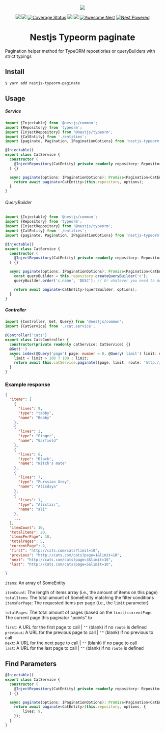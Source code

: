 <p align="center"><img src="https://avatars1.githubusercontent.com/u/43827489?s=400&u=45ac0ac47d40b6d8f277c96bdf00244c10508aef&v=4"/></p>
<p align="center">
  <a href="https://travis-ci.org/nestjsx/nestjs-typeorm-paginate"><img src="https://travis-ci.org/nestjsx/nestjs-typeorm-paginate.svg?branch=master"/></a>
  <a href="https://www.npmjs.com/package/nestjs-typeorm-paginate"><img src="https://img.shields.io/npm/v/nestjs-typeorm-paginate.svg"/></a>
  <a href='https://coveralls.io/github/nestjsx/nestjs-typeorm-paginate?branch=master'><img src='https://coveralls.io/repos/github/nestjsx/nestjs-typeorm-paginate/badge.svg?branch=master' alt='Coverage Status' /></a>
  <img src="https://flat.badgen.net/dependabot/nestjsx/nestjs-config?icon=dependabot" />
  <img src="https://camo.githubusercontent.com/a34cfbf37ba6848362bf2bee0f3915c2e38b1cc1/68747470733a2f2f696d672e736869656c64732e696f2f62616467652f5052732d77656c636f6d652d627269676874677265656e2e7376673f7374796c653d666c61742d737175617265" />
  <a href="https://github.com/juliandavidmr/awesome-nestjs#components--libraries"><img src="https://raw.githubusercontent.com/nestjsx/crud/master/img/awesome-nest.svg?sanitize=true" alt="Awesome Nest" /></a>
  <a href="https://github.com/nestjs/nest"><img src="https://raw.githubusercontent.com/nestjsx/crud/master/img/nest-powered.svg?sanitize=true" alt="Nest Powered" /></a>
</p>

<h1 align="center">Nestjs Typeorm paginate</h1>

Pagination helper method for TypeORM repostiories or queryBuilders with strict typings

## Install 

```bash
$ yarn add nestjs-typeorm-paginate
```

## Usage

##### Service
```ts
import {Injectable} from '@nestjs/common';
import {Repository} from 'typeorm';
import {InjectRepository} from '@nestjs/typeorm';
import {CatEntity} from './entities';
import {paginate, Pagination, IPaginationOptions} from 'nestjs-typeorm-paginate';

@Injectable()
export class CatService {
  constructor (
    @InjectRepository(CatEntity) private readonly repository: Repository<CatEntity>,
  ) {}

  async paginate(options: IPaginationOptions): Promise<Pagination<CatEntity>> {
    return await paginate<CatEntity>(this.repository, options);
  }
}
```

###### QueryBuilder

```ts
import {Injectable} from '@nestjs/common';
import {Repository} from 'typeorm';
import {InjectRepository} from '@nestjs/typeorm';
import {CatEntity} from './entities';
import {paginate, Pagination, IPaginationOptions} from 'nestjs-typeorm-paginate';

@Injectable()
export class CatService {
  constructor (
    @InjectRepository(CatEntity) private readonly repository: Repository<CatEntity>,
  ) {}

  async paginate(options: IPaginationOptions): Promise<Pagination<CatEntity>> {
    const queryBuilder = this.repository.createQueryBuilder('c');
    queryBuilder.order('c.name', 'DESC'); // Or whatever you need to do

    return await paginate<CatEntity>(quertBuilder, options);
  }
}
```

##### Controller
```ts
import {Controller, Get, Query} from '@nestjs/common';
import {CatService} from './cat.service';

@Controller('cats')
export class CatsController {
  constructor(private readonly catService: CatService) {}
  @Get('')
  async index(@Query('page') page: number = 0, @Query('limit') limit: number = 10) {
    limit = limit > 100 ? 100 : limit;
    return await this.catService.paginate({page, limit, route: 'http://cats.com/cats',});
  }
}
```

### Example response

```json
{
  "items": [
    {
      "lives": 9,
      "type": "tabby",
      "name": "Bobby"
    },
    {
      "lives": 2,
      "type": "Ginger",
      "name": "Garfield"
    },
    {
      "lives": 6,
      "type": "Black",
      "name": "Witch's mate"
    },
    {
      "lives": 7,
      "type": "Purssian Grey",
      "name": "Alisdaya"
    },
    {
      "lives": 1,
      "type": "Alistair",
      "name": "ali"
    },
    ...
  ],
  "itemCount": 10, 
  "totalItems": 20,
  "itemsPerPage": 10,
  "totalPages": 5,
  "currentPage": 2,
  "first": "http://cats.com/cats?limit=10",
  "previous": "http://cats.com/cats?page=1&limit=10",
  "next": "http://cats.com/cats?page=3&limit=10",
  "last": "http://cats.com/cats?page=5&limit=10",
  
}
```
`items`: An array of SomeEntity

`itemCount`: The length of items array (i.e., the amount of items on this page)
`totalItems`: The total amount of SomeEntity matching the filter conditions
`itemsPerPage`: The requested items per page (i.e., the `limit` parameter)

`totalPages`: The total amount of pages (based on the `limit`)
`currentPage`: The current page this paginator "points" to

`first`: A URL for the first page to call | `""` (blank) if no `route` is defined
`previous`: A URL for the previous page to call | `""` (blank) if no previous to call  
`next`: A URL for the next page to call | `""` (blank) if no page to call  
`last`: A URL for the last page to call | `""` (blank) if no `route` is defined

## Find Parameters

```ts
@Injectable()
export class CatService {
  constructor (
    @InjectRepository(CatEntity) private readonly repository: Repository<CatEntity>,
  ) {}

  async paginate(options: IPaginationOptions): Promise<Pagination<CatEntity>> {
    return await paginate<CatEntity>(this.repository, options, {
        lives: 9,
    });
  }
}
```
